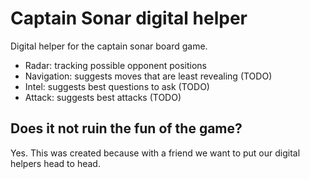 # Captain Sonar digital helper

Digital helper for the captain sonar board game.

- Radar: tracking possible opponent positions
- Navigation: suggests moves that are least revealing (TODO)
- Intel: suggests best questions to ask (TODO)
- Attack: suggests best attacks (TODO)

## Does it not ruin the fun of the game?

Yes. This was created because with a friend we want to put our digital helpers head to head.
